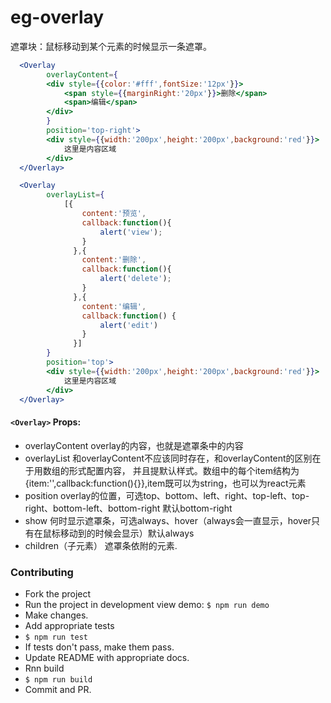 # eg-overlay

遮罩块：鼠标移动到某个元素的时候显示一条遮罩。
```jsx
  <Overlay
        overlayContent={
        <div style={{color:'#fff',fontSize:'12px'}}>
            <span style={{marginRight:'20px'}}>删除</span>
            <span>编辑</span>
        </div>
        }
        position='top-right'>
        <div style={{width:'200px',height:'200px',background:'red'}}>
            这里是内容区域
        </div>
  </Overlay>
```
```jsx
  <Overlay
        overlayList={
            [{
                content:'预览',
                callback:function(){
                    alert('view');
                }
              },{
                content:'删除',
                callback:function(){
                    alert('delete');
                }
              },{
                content:'编辑',
                callback:function() {
                    alert('edit')
                }
              }]
        }
        position='top'>
        <div style={{width:'200px',height:'200px',background:'red'}}>
            这里是内容区域
        </div>
  </Overlay>
```

#### `<Overlay>` Props:
- overlayContent  overlay的内容，也就是遮罩条中的内容 
- overlayList  和overlayContent不应该同时存在，和overlayContent的区别在于用数组的形式配置内容，
并且提默认样式。数组中的每个item结构为{item:'',callback:function(){}},item既可以为string，也可以为react元素
- position  overlay的位置，可选top、bottom、left、right、top-left、top-right、bottom-left、bottom-right 默认bottom-right
- show  何时显示遮罩条，可选always、hover（always会一直显示，hover只有在鼠标移动到的时候会显示）默认always
- children（子元素） 遮罩条依附的元素.



### Contributing

- Fork the project
- Run the project in development view demo: `$ npm run demo`
- Make changes.
- Add appropriate tests
- `$ npm run test`
- If tests don't pass, make them pass.
- Update README with appropriate docs.
- Rnn build
- `$ npm run build`
- Commit and PR.



